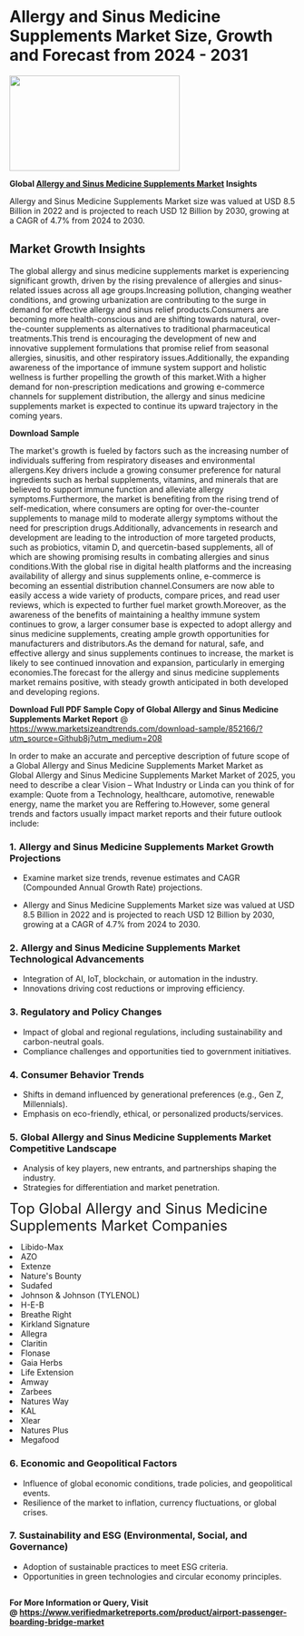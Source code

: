 <H1>Allergy and Sinus Medicine Supplements Market Size, Growth and Forecast from 2024 - 2031</H1><img class="aligncenter size-medium wp-image-584254" src="https://thirdeyenews.in/wp-content/uploads/2024/09/Global-Market-Research-300x168.jpeg" alt="" width="300" height="168" /><p><strong>Global&nbsp;<a href="https://www.marketsizeandtrends.com/download-sample/852166/?utm_source=Github8j?utm_medium=208">Allergy and Sinus Medicine Supplements Market</a> Insights</strong></p><p>Allergy and Sinus Medicine Supplements Market size was valued at USD 8.5 Billion in 2022 and is projected to reach USD 12 Billion by 2030, growing at a CAGR of 4.7% from 2024 to 2030.</p><p><h2>Market Growth Insights</h2> <p>The global allergy and sinus medicine supplements market is experiencing significant growth, driven by the rising prevalence of allergies and sinus-related issues across all age groups.Increasing pollution, changing weather conditions, and growing urbanization are contributing to the surge in demand for effective allergy and sinus relief products.Consumers are becoming more health-conscious and are shifting towards natural, over-the-counter supplements as alternatives to traditional pharmaceutical treatments.This trend is encouraging the development of new and innovative supplement formulations that promise relief from seasonal allergies, sinusitis, and other respiratory issues.Additionally, the expanding awareness of the importance of immune system support and holistic wellness is further propelling the growth of this market.With a higher demand for non-prescription medications and growing e-commerce channels for supplement distribution, the allergy and sinus medicine supplements market is expected to continue its upward trajectory in the coming years.</p> <p><strong>Download Sample</strong></p> <p>The market's growth is fueled by factors such as the increasing number of individuals suffering from respiratory diseases and environmental allergens.Key drivers include a growing consumer preference for natural ingredients such as herbal supplements, vitamins, and minerals that are believed to support immune function and alleviate allergy symptoms.Furthermore, the market is benefiting from the rising trend of self-medication, where consumers are opting for over-the-counter supplements to manage mild to moderate allergy symptoms without the need for prescription drugs.Additionally, advancements in research and development are leading to the introduction of more targeted products, such as probiotics, vitamin D, and quercetin-based supplements, all of which are showing promising results in combating allergies and sinus conditions.With the global rise in digital health platforms and the increasing availability of allergy and sinus supplements online, e-commerce is becoming an essential distribution channel.Consumers are now able to easily access a wide variety of products, compare prices, and read user reviews, which is expected to further fuel market growth.Moreover, as the awareness of the benefits of maintaining a healthy immune system continues to grow, a larger consumer base is expected to adopt allergy and sinus medicine supplements, creating ample growth opportunities for manufacturers and distributors.As the demand for natural, safe, and effective allergy and sinus supplements continues to increase, the market is likely to see continued innovation and expansion, particularly in emerging economies.The forecast for the allergy and sinus medicine supplements market remains positive, with steady growth anticipated in both developed and developing regions.<p><span class=""><strong>Download Full PDF Sample Copy of Global Allergy and Sinus Medicine Supplements Market Report</strong> @ <a href="https://www.marketsizeandtrends.com/download-sample/852166/?utm_source=Github8j?utm_medium=208" target="_blank">https://www.marketsizeandtrends.com/download-sample/852166/?utm_source=Github8j?utm_medium=208</a></span></p><p>In order to make an accurate and perceptive description of future scope of a Global&nbsp;Allergy and Sinus Medicine Supplements Market Market as Global&nbsp;Allergy and Sinus Medicine Supplements Market Market of 2025, you need to describe a clear Vision &ndash; What Industry or Linda can you think of for example: Quote from a Technology, healthcare, automotive, renewable energy, name the market you are Reffering to.However, some general trends and factors usually impact market reports and their future outlook include:</p><h3>1.&nbsp;<strong>Allergy and Sinus Medicine Supplements Market Growth Projections</strong></h3><ul><li>Examine market size trends, revenue estimates and CAGR (Compounded Annual Growth Rate) projections.</li><li><p>Allergy and Sinus Medicine Supplements Market size was valued at USD 8.5 Billion in 2022 and is projected to reach USD 12 Billion by 2030, growing at a CAGR of 4.7% from 2024 to 2030.</p></li></ul><h3>2.&nbsp;<strong>Allergy and Sinus Medicine Supplements Market Technological Advancements</strong></h3><ul><li>Integration of AI, IoT, blockchain, or automation in the industry.</li><li>Innovations driving cost reductions or improving efficiency.</li></ul><h3>3.&nbsp;<strong>Regulatory and Policy Changes</strong></h3><ul><li>Impact of global and regional regulations, including sustainability and carbon-neutral goals.</li><li>Compliance challenges and opportunities tied to government initiatives.</li></ul><h3>4.&nbsp;<strong>Consumer Behavior Trends</strong></h3><ul><li>Shifts in demand influenced by generational preferences (e.g., Gen Z, Millennials).</li><li>Emphasis on eco-friendly, ethical, or personalized products/services.</li></ul><h3>5.&nbsp;<strong>Global Allergy and Sinus Medicine Supplements Market Competitive Landscape</strong></h3><ul><li>Analysis of key players, new entrants, and partnerships shaping the industry.</li><li>Strategies for differentiation and market penetration.</li></ul><p data-pm-slice="1 1 []"><span style="color: inherit; font-family: inherit; font-size: 25px;">Top Global Allergy and Sinus Medicine Supplements Market Companies</span></p><div class="" data-test-id=""><p><li>Libido-Max</li><li> AZO</li><li> Extenze</li><li> Nature's Bounty</li><li> Sudafed</li><li> Johnson & Johnson (TYLENOL)</li><li> H-E-B</li><li> Breathe Right</li><li> Kirkland Signature</li><li> Allegra</li><li> Claritin</li><li> Flonase</li><li> Gaia Herbs</li><li> Life Extension</li><li> Amway</li><li> Zarbees</li><li> Natures Way</li><li> KAL</li><li> Xlear</li><li> Natures Plus</li><li> Megafood</li></p></div><h3>6.&nbsp;<strong>Economic and Geopolitical Factors</strong></h3><ul><li>Influence of global economic conditions, trade policies, and geopolitical events.</li><li>Resilience of the market to inflation, currency fluctuations, or global crises.</li></ul><h3>7.&nbsp;<strong>Sustainability and ESG (Environmental, Social, and Governance)</strong></h3><ul><li>Adoption of sustainable practices to meet ESG criteria.</li><li>Opportunities in green technologies and circular economy principles.</li></ul><h2><strong style="font-size: 14px;">For More Information or Query, Visit @&nbsp;</strong><a style="background-color: #ffffff; font-size: 14px;" href="https://www.marketsizeandtrends.com/report/allergy-and-sinus-medicine-supplements-market/" target="_blank">https://www.verifiedmarketreports.com/product/airport-passenger-boarding-bridge-market</a></h2>